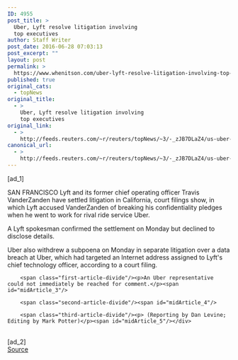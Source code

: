 ```yaml
---
ID: 4955
post_title: >
  Uber, Lyft resolve litigation involving
  top executives
author: Staff Writer
post_date: 2016-06-28 07:03:13
post_excerpt: ""
layout: post
permalink: >
  https://www.whenitson.com/uber-lyft-resolve-litigation-involving-top-executives/
published: true
original_cats:
  - topNews
original_title:
  - >
    Uber, Lyft resolve litigation involving
    top executives
original_link:
  - >
    http://feeds.reuters.com/~r/reuters/topNews/~3/-_zJB7DLaZ4/us-uber-lyft-idUSKCN0ZE0FP
canonical_url:
  - >
    http://feeds.reuters.com/~r/reuters/topNews/~3/-_zJB7DLaZ4/us-uber-lyft-idUSKCN0ZE0FP
---
```

 [ad_1]
<br><div id="articleText">
<span id="midArticle_start"/>

<span class="focusParagraph" readability="6"><p><span class="articleLocation">SAN FRANCISCO</span> Lyft and its former chief operating officer Travis VanderZanden have settled litigation in California, court filings show, in which Lyft accused VanderZanden of breaking his confidentiality pledges when he went to work for rival ride service Uber.</p></span><span id="midArticle_0"/><p>A Lyft spokesman confirmed the settlement on Monday but declined to disclose details. </p><span id="midArticle_1"/><p>Uber also withdrew a subpoena on Monday in separate litigation over a data breach at Uber, which had targeted an Internet address assigned to Lyft's chief technology officer, according to a court filing.</p><span id="midArticle_2"/>
        
        <span class="first-article-divide"/><p>An Uber representative could not immediately be reached for comment.</p><span id="midArticle_3"/>
        
        <span class="second-article-divide"/><span id="midArticle_4"/>
        
        <span class="third-article-divide"/><p> (Reporting by Dan Levine; Editing by Mark Potter)</p><span id="midArticle_5"/></div>
<br>[ad_2]
<br><a href="http://feeds.reuters.com/~r/reuters/topNews/~3/-_zJB7DLaZ4/us-uber-lyft-idUSKCN0ZE0FP">Source </a>